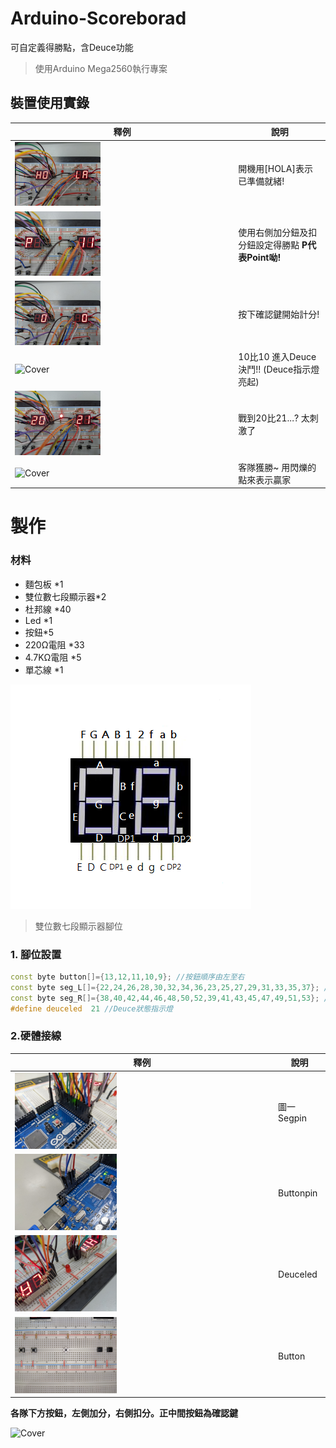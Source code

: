 # Arduino-Scoreborad

可自定義得勝點，含Deuce功能

>使用Arduino Mega2560執行專案

## 裝置使用實錄

| 釋例 | 說明 |
| ---- | ---- |
| <img src="img/hola.jpg" alt="Cover" width="40%"/> | 開機用[HOLA]表示已準備就緒! |
| <img src="img/point.jpg" alt="Cover" width="40%"/> | 使用右側加分鈕及扣分鈕設定得勝點 **P代表Point呦!** |
| <img src="img/count.jpg" alt="Cover" width="40%"/> | 按下確認鍵開始計分! |
| <img src="img/10v10.gif" alt="Cover" width="40%"/> | 10比10 進入Deuce決鬥!! (Deuce指示燈亮起) |
| <img src="img/thepoint.jpg" alt="Cover" width="40%"/> | 戰到20比21...? 太刺激了 |
| <img src="img/win.gif" alt="Cover" width="40%"/> | 客隊獲勝~ 用閃爍的點來表示贏家 |

# 製作

### 材料
- 麵包板 *1
- 雙位數七段顯示器*2
- 杜邦線 *40
- Led *1
- 按鈕*5
- 220Ω電阻 *33
- 4.7KΩ電阻 *5
- 單芯線 *1

![seg7](img/seg7.png)
> 雙位數七段顯示器腳位  

### 1. 腳位設置
```c++
const byte button[]={13,12,11,10,9}; //按鈕順序由左至右
const byte seg_L[]={22,24,26,28,30,32,34,36,23,25,27,29,31,33,35,37}; //左側顯示器 22~36為十位數 23~37為個位數 [A~DP1]
const byte seg_R[]={38,40,42,44,46,48,50,52,39,41,43,45,47,49,51,53}; //右側顯示器 38~52為十位數 39~53為個位數 [a~DP2]
#define deuceled  21 //Deuce狀態指示燈
```

### 2.硬體接線

| 釋例 | 說明 |
| ---- | ---- |
| <img src="img/segpin.jpg" alt="Cover" width="40%"/> | 圖一 Segpin |
| <img src="img/buttonpin.jpg" alt="Cover" width="40%"/> | Buttonpin |
| <img src="img/deuceled.jpg" alt="Cover" width="40%"/> | Deuceled |
| <img src="img/button.jpg" alt="Cover" width="40%"/> | Button |

**各隊下方按鈕，左側加分，右側扣分。正中間按鈕為確認鍵**  

<img src="https://github.com/CuteUSB/Arduino-Scoreboard/blob/main/img/fritzing.png?raw=true" alt="Cover" width="40%"/>  
